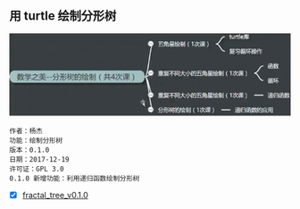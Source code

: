 ## 用 turtle 绘制分形树

![](Snipaste_2018-01-04_19-14-54.png)

    作者：杨杰
    功能：绘制分形树
    版本：0.1.0
    日期：2017-12-19
    许可证：GPL 3.0
    0.1.0 新增功能：利用递归函数绘制分形树

- [x] [fractal_tree_v0.1.0](fractal_tree_v0.1.0.py)









































































































